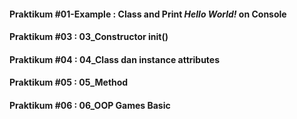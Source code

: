 #### Praktikum #01-Example : Class and Print *Hello World!* on Console
#### Praktikum #03 : 03_Constructor __init__()
#### Praktikum #04 : 04_Class dan instance attributes
#### Praktikum #05 : 05_Method
#### Praktikum #06 : 06_OOP Games Basic
